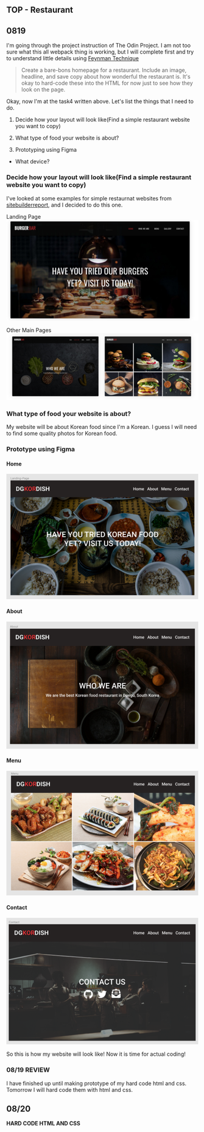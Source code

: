 ## TOP - Restaurant

## 0819

I'm going through the project instruction of The Odin Project. I am not too sure what this all webpack thing is working, but I will complete first and try to understand little details using [Feynman Technique](https://www.youtube.com/watch?v=FrNqSLPaZLc)

> Create a bare-bons homepage for a restaurant. Include an image, headline, and save copy about how wonderful the restaurant is. It's okay to hard-code these into the HTML for now just to see how they look on the page.

Okay, now I'm at the task4 written above. Let's list the things that I need to do.

1. Decide how your layout will look like(Find a simple restaurant website you want to copy)

2. What type of food your website is about?

3. Prototyping using Figma

  - What device?

### Decide how your layout will look like(Find a simple restaurant website you want to copy)

I've looked at some examples for simple restaurnat websites from [sitebuilderreport](https://www.sitebuilderreport.com/inspiration/restaurant-websites?a=ga&gclid=CjwKCAjwm_P5BRAhEiwAwRzSO8z_wiSp2CKY2-GcbwUferZ04n2apNvlLB1e45rG1X-2hAR8G5_l-RoCAZ0QAvD_BwE), and I decided to do this one.

Landing Page
![landing-page](./img/landing-page.png)

Other Main Pages
![ohter-pages](./img/other-pages.png)

### What type of food your website is about?

My website will be about Korean food since I'm a Korean. I guess I will need to find some quality photos for Korean food.

### Prototype using Figma

#### Home
![home](./img/prototype/home.png)

#### About
![about](./img/prototype/about.png)

#### Menu
![menu](./img/prototype/menu.png)

#### Contact
![contact](./img/prototype/contact.png)

So this is how my website will look like! Now it is time for actual coding!

### 08/19 REVIEW

I have finished up until making prototype of my hard code html and css. Tomorrow I will hard code them with html and css.

## 08/20

**HARD CODE HTML AND CSS**

